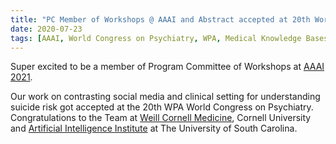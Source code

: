 ```yaml
---
title: "PC Member of Workshops @ AAAI and Abstract accepted at 20th World Congress on Psychiatry"
date: 2020-07-23
tags: [AAAI, World Congress on Psychiatry, WPA, Medical Knowledge Bases, Unsupervised Learning, Knowledge-aware Computing]
---
```


Super excited to be a member of Program Committee of Workshops at [AAAI 2021](https://aaai.org/Conferences/AAAI-21/). 

Our work on contrasting social media and clinical setting for understanding suicide risk got accepted at the 20th WPA World Congress on Psychiatry. Congratulations to the Team at [Weill Cornell Medicine](https://phs.weill.cornell.edu/research-collaboration/our-divisions/health-informatics), Cornell University and [Artificial Intelligence Institute](https://www.linkedin.com/showcase/kno-e-sis-impact/about/) at The University of South Carolina. 